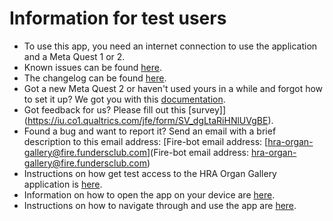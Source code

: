 # Information for test users

* To use this app, you need an internet connection to use the application and a Meta Quest 1 or 2. 
* Known issues can be found [here](CHANGELOG.md#known-issues).
* The changelog can be found [here](CHANGELOG.md).
* Got a new Meta Quest 2 or haven't used yours in a while and forgot how to set it up? We got you with this [documentation](https://www.figma.com/proto/0MgWkoPyuWLWb8esFsYya5/CNS-Documentation?page-id=0%3A1&node-id=2%3A3&viewport=625%2C94%2C0.05&scaling=contain).
* Got feedback for us? Please fill out this [survey]](https://iu.co1.qualtrics.com/jfe/form/SV_dgLtaRiHNlUVgBE).
* Found a bug and want to report it? Send an email with a brief description to this email address: [Fire-bot email address: [hra-organ-gallery@fire.fundersclub.com](Fire-bot email address: hra-organ-gallery@fire.fundersclub.com)
* Instructions on how get test access to the HRA Organ Gallery application is [here](https://www.figma.com/proto/TopdFvriKNcV9Af2Hgo8aK/Documentation-Organ?page-id=0%3A1&node-id=12%3A6).
* Information on how to open the app on your device are [here](https://drive.google.com/file/d/1JStwH-f-c9rOj82hl2V58zHBal3jEHXi/view).
* Instructions on how to navigate through and use the app are [here](https://youtu.be/V3rmLTANDC8).
